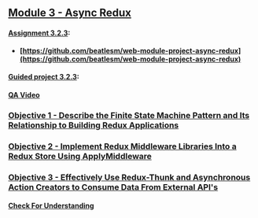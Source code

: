 ## [Module 3 - Async Redux](https://github.com/beatlesm/web/tree/main/3.3/Module331)

#### [Assignment 3.2.3](./Assign323/README.md):

-   **[https://github.com/beatlesm/web-module-project-async-redux](https://github.com/beatlesm/web-module-project-async-redux)**
   
#### [Guided project 3.2.3](./Guided323):

#### [QA Video](./QA_Video/README.md)

### [Objective 1 - Describe the Finite State Machine Pattern and Its Relationship to Building Redux Applications](./Objects/Object_1.md)

### [Objective 2 - Implement Redux Middleware Libraries Into a Redux Store Using ApplyMiddleware](./Objects/Object_2.md)

### [Objective 3 - Effectively Use Redux-Thunk and Asynchronous Action Creators to Consume Data From External API's](./Objects/Object_3.md)

#### [Check For Understanding](./Objects/Understanding.md)
